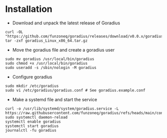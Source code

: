 # Installation

* Download and unpack the latest release of Goradius
```
curl -OL "https://github.com/funzoneq/goradius/releases/download/v0.0.x/goradius_Linux_x86_64.tar.gz"
tar -zxf goradius_Linux_x86_64.tar.gz
```

* Move the goradius file and create a goradius user
```
sudo mv goradius /usr/local/bin/goradius
sudo chmod +x /usr/local/bin/goradius
sudo useradd -s /sbin/nologin -M goradius
```

* Configure goradius
```
sudo mkdir /etc/goradius
sudo vi /etc/goradius/goradius.conf # See goradius.example.conf
```

* Make a systemd file and start the service
```
curl -o /usr/lib/systemd/system/goradius.service -L https://raw.githubusercontent.com/funzoneq/goradius/refs/heads/main/contrib/goradius.service
sudo systemctl daemon-reload
systemctl enable goradius
systemctl start goradius
journalctl -fu goradius
```


